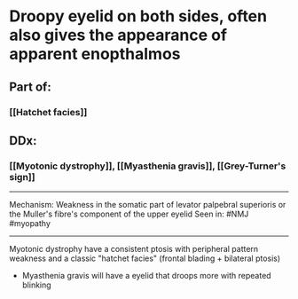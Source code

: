 # Droopy eyelid on both sides, often also gives the appearance of apparent enopthalmos
## Part of:
### [[Hatchet facies]]
## DDx:
### [[Myotonic dystrophy]], [[Myasthenia gravis]], [[Grey-Turner's sign]]

---
Mechanism: Weakness in the somatic part of levator palpebral superioris or the Muller's fibre's component of the upper eyelid
Seen in: #NMJ #myopathy

---

Myotonic dystrophy have a consistent ptosis with peripheral pattern weakness and a classic "hatchet facies" (frontal blading + bilateral ptosis)

- Myasthenia gravis will have a eyelid that droops more with repeated blinking
